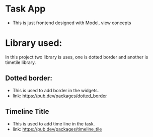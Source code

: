 # Task App
- This is just frontend designed with Model, view concepts

# Library used:
In this project two library is uses, one is dotted border and another is timetile library.
## Dotted border: 
- This is used to add border in the widgets.
- link: https://pub.dev/packages/dotted_border

## Timeline Title 
- This is used to add time line in the task.
- link: https://pub.dev/packages/timeline_tile
